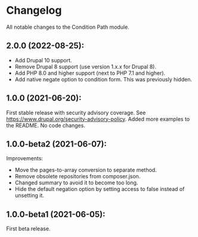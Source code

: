 Changelog
=========

All notable changes to the Condition Path module.

## 2.0.0 (2022-08-25):

* Add Drupal 10 support.
* Remove Drupal 8 support (use version 1.x.x for Drupal 8).
* Add PHP 8.0 and higher support (next to PHP 7.1 and higher).
* Add native negate option to condition form. This was previously hidden.

## 1.0.0 (2021-06-20):

First stable release with security advisory coverage.
See https://www.drupal.org/security-advisory-policy.
Added more examples to the README.
No code changes.

## 1.0.0-beta2 (2021-06-07):

Improvements:
* Move the pages-to-array conversion to separate method.
* Remove obsolete repositories from composer.json.
* Changed summary to avoid it to become too long.
* Hide the default negation option by setting access to false instead of
  unsetting it.

## 1.0.0-beta1 (2021-06-05):

First beta release.
